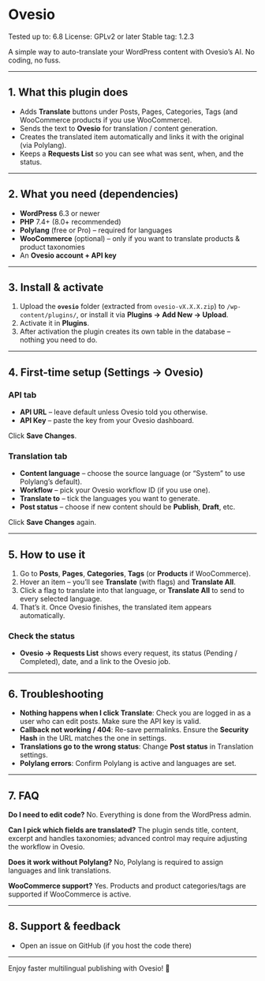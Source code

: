 # Ovesio
Tested up to: 6.8
License: GPLv2 or later
Stable tag: 1.2.3

A simple way to auto-translate your WordPress content with Ovesio’s AI. No coding, no fuss.

---

## 1. What this plugin does
- Adds **Translate** buttons under Posts, Pages, Categories, Tags (and WooCommerce products if you use WooCommerce).
- Sends the text to **Ovesio** for translation / content generation.
- Creates the translated item automatically and links it with the original (via Polylang).
- Keeps a **Requests List** so you can see what was sent, when, and the status.

---

## 2. What you need (dependencies)
- **WordPress** 6.3 or newer
- **PHP** 7.4+ (8.0+ recommended)
- **Polylang** (free or Pro) – required for languages
- **WooCommerce** (optional) – only if you want to translate products & product taxonomies
- An **Ovesio account + API key**

---

## 3. Install & activate
1. Upload the **`ovesio`** folder (extracted from `ovesio-vX.X.X.zip`) to `/wp-content/plugins/`, or install it via **Plugins → Add New → Upload**.
2. Activate it in **Plugins**.
3. After activation the plugin creates its own table in the database – nothing you need to do.

---

## 4. First-time setup (Settings → Ovesio)

### API tab
- **API URL** – leave default unless Ovesio told you otherwise.
- **API Key** – paste the key from your Ovesio dashboard.

Click **Save Changes**.

### Translation tab
- **Content language** – choose the source language (or “System” to use Polylang’s default).
- **Workflow** – pick your Ovesio workflow ID (if you use one).
- **Translate to** – tick the languages you want to generate.
- **Post status** – choose if new content should be **Publish**, **Draft**, etc.

Click **Save Changes** again.

---

## 5. How to use it
1. Go to **Posts**, **Pages**, **Categories**, **Tags** (or **Products** if WooCommerce).
2. Hover an item – you’ll see **Translate** (with flags) and **Translate All**.
3. Click a flag to translate into that language, or **Translate All** to send to every selected language.
4. That’s it. Once Ovesio finishes, the translated item appears automatically.

### Check the status
- **Ovesio → Requests List** shows every request, its status (Pending / Completed), date, and a link to the Ovesio job.

---

## 6. Troubleshooting
- **Nothing happens when I click Translate**: Check you are logged in as a user who can edit posts. Make sure the API key is valid.
- **Callback not working / 404**: Re-save permalinks. Ensure the **Security Hash** in the URL matches the one in settings.
- **Translations go to the wrong status**: Change **Post status** in Translation settings.
- **Polylang errors**: Confirm Polylang is active and languages are set.

---

## 7. FAQ
**Do I need to edit code?**
No. Everything is done from the WordPress admin.

**Can I pick which fields are translated?**
The plugin sends title, content, excerpt and handles taxonomies; advanced control may require adjusting the workflow in Ovesio.

**Does it work without Polylang?**
No, Polylang is required to assign languages and link translations.

**WooCommerce support?**
Yes. Products and product categories/tags are supported if WooCommerce is active.

---

## 8. Support & feedback
- Open an issue on GitHub (if you host the code there)

---

Enjoy faster multilingual publishing with Ovesio! 🚀
